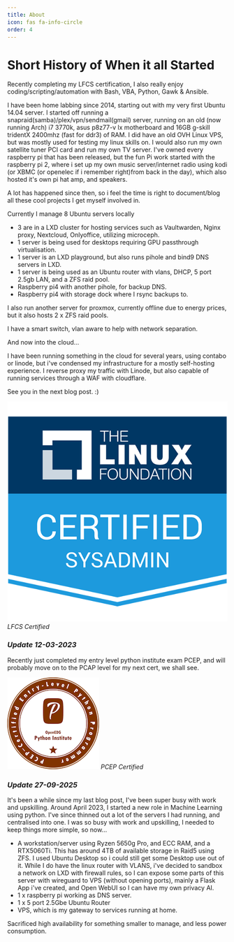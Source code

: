 ```yaml
---
title: About
icon: fas fa-info-circle
order: 4
---
```


# Short History of When it all Started

Recently completing my LFCS certification, I also really enjoy coding/scripting/automation with Bash, VBA, Python, Gawk & Ansible. 

I have been home labbing since 2014, starting out with my very first Ubuntu 14.04 server. I started off running a snapraid(samba)/plex/vpn/sendmail(gmail) server, running on an old (now running Arch) i7 3770k, asus p8z77-v lx motherboard and 16GB g-skill tridentX 2400mhz (fast for ddr3) of RAM. I did have an old OVH Linux VPS, but was mostly used for testing my linux skills on. I would also run my own satellite tuner PCI card and run my own TV server. I've owned every raspberry pi that has been released, but the fun Pi work started with the raspberry pi 2, where i set up my own music server/internet radio using kodi (or XBMC (or openelec if i remember right)from back in the day), which also hosted it's own pi hat amp, and speakers.

A lot has happened since then, so i feel the time is right to document/blog all these cool projects I get myself involved in.

Currently I manage 8 Ubuntu servers locally

* 3 are in a LXD cluster for hosting services such as Vaultwarden, Nginx proxy, Nextcloud, Onlyoffice, utilizing microceph.
* 1 server is being used for desktops requiring GPU passthrough virtualisation.
* 1 server is an LXD playground, but also runs pihole and bind9 DNS servers in LXD.
* 1 server is being used as an Ubuntu router with vlans, DHCP, 5 port 2.5gb LAN, and a ZFS raid pool.
* Raspberry pi4 with another pihole, for backup DNS.
* Raspberry pi4 with storage dock where I rsync backups to.

I also run another server for proxmox, currently offline due to energy prices, but it also hosts 2 x ZFS raid pools.

I have a smart switch, vlan aware to help with network separation.

And now into the cloud...

I have been running something in the cloud for several years, using contabo or linode, but i've condensed my infrastructure for a mostly self-hosting experience. I reverse proxy my traffic with Linode, but also capable of running services through a WAF with cloudflare.

See you in the next blog post. :)

[![LFCS Certified](/assets/lfcs-linux-foundation-certified-systems-administrator.2.png)](https://www.credly.com/badges/47e41727-76a8-4299-827b-52dccbb43bc9/public_url)
_LFCS Certified_

### _Update 12-03-2023_

Recently just completed my entry level python institute exam PCEP, and will probably move on to the PCAP level for my next cert, we shall see.

[![PCEP certified](/assets/pcep-30-02-pcep-certified-entry-level-python-programmer.png)](https://www.credly.com/badges/bc743aac-74be-4f5f-9853-ce306cbd0d56/public_url)
_PCEP Certified_

### _Update 27-09-2025_

It's been a while since my last blog post, I've been super busy with work and upskilling. Around April 2023, I started a new role in Machine Learning using python. I've since thinned out a lot of the servers I had running, and centralised into one. I was so busy with work and upskilling, I needed to keep things more simple, so now...

* A workstation/server using Ryzen 5650g Pro, and ECC RAM, and a RTX5060Ti. This has around 4TB of available storage in Raid5 using ZFS. I used Ubuntu Desktop so i could still get some Desktop use out of it. While I do have the linux router  with VLANS, i've decided to sandbox a network on LXD with firewall rules, so I can expose some parts of this server with wireguard to VPS (without opening ports), mainly a Flask App i've created, and Open WebUI so I can have my own privacy AI.
* 1 x raspberry pi working as DNS server.
* 1 x 5 port 2.5Gbe Ubuntu Router
* VPS, which is my gateway to services running at home. 

Sacrificed high availability for something smaller to manage, and less power consumption.
